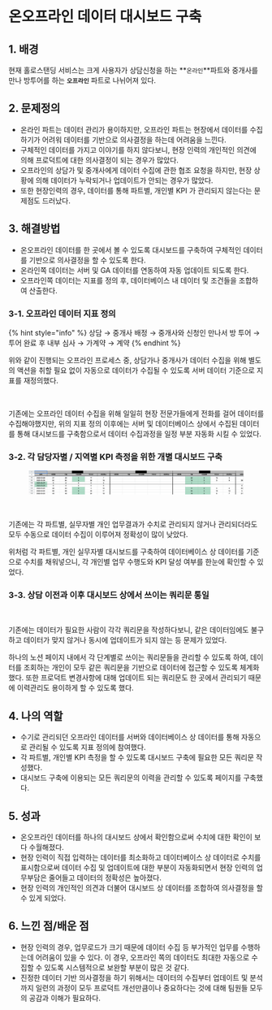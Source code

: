 # 온오프라인 데이터 대시보드 구축

## ​​​​1. 배경&#x20;

현재 홀로스탠딩 서비스는 크게 사용자가 상담신청을 하는 **`온라인`**파트와 중개사를 만나 방투어를 하는 **`오프라인`** 파트로 나뉘어져 있다.

## 2. 문제정의&#x20;

* 온라인 파트는 데이터 관리가 용이하지만, 오프라인 파트는 현장에서 데이터를 수집하기가 어려워 데이터를 기반으로 의사결정을 하는데 어려움을 느낀다.
* 구체적인 데이터를 가지고 이야기를 하지 않다보니, 현장 인력의 개인적인 의견에 의해 프로덕트에 대한 의사결정이 되는 경우가 많았다.
* 오프라인의 상담가 및 중개사에게 데이터 수집에 관한 협조 요청을 하지만, 현장 상황에 의해 데이터가 누락되거나 업데이트가 안되는 경우가 많았다.
* 또한 현장인력의 경우, 데이터를 통해 파트별, 개인별 KPI 가 관리되지 않는다는 문제점도 드러났다.

## 3. 해결방법

* 온오프라인 데이터를 한 곳에서 볼 수 있도록 대시보드를 구축하여 구체적인 데이터를 기반으로 의사결정을 할 수 있도록 한다.
* 온라인쪽 데이터는 서버 및 GA 데이터를 연동하여 자동 업데이트 되도록 한다.
* 오프라인쪽 데이터는 지표를 정의 후, 데이터베이스 내 데이터 및 조건들을 조합하여 산출한다.

### 3-1. 오프라인 데이터 지표 정의

{% hint style="info" %}
상담 → 중개사 배정 → 중개사와 신청인 만나서 방 투어 → 투어 완료 후 내부 심사 → 가계약 → 계약
{% endhint %}

위와 같이 진행되는 오프라인 프로세스 중, 상담가나 중개사가 데이터 수집을 위해 별도의 액션을 취할 필요 없이 자동으로 데이터가 수집될 수 있도록 서버 데이터 기준으로 지표를 재정의했다.

<figure><img src="https://files.gitbook.com/v0/b/gitbook-x-prod.appspot.com/o/spaces%2FVma2fZdYpzVKe3WRZJd1%2Fuploads%2F6HIrqkIEZnIgkLYj3WiN%2Fimage.png?alt=media&#x26;token=b17772e7-f301-4034-b677-7bb98a4b3eee" alt=""><figcaption></figcaption></figure>

기존에는 오프라인 데이터 수집을 위해 일일히 현장 전문가들에게 전화를 걸어 데이터를 수집해야했지만, 위의 지표 정의 이후에는 서버 및 데이터베이스 상에서 수집된 데이터를 통해 대시보드를 구축함으로서 데이터 수집과정을 일정 부분 자동화 시킬 수 있었다.

### 3-2. 각 담당자별 / 지역별 KPI 측정을 위한 개별 대시보드 구축 <a href="#2-kpi" id="2-kpi"></a>

<figure><img src="../../.gitbook/assets/image (5) (2).png" alt=""><figcaption></figcaption></figure>

<figure><img src="https://files.gitbook.com/v0/b/gitbook-x-prod.appspot.com/o/spaces%2FVma2fZdYpzVKe3WRZJd1%2Fuploads%2FK5gqnTfsZvCH2bzxI3pT%2Fimage.png?alt=media&#x26;token=f60c67a2-c7e2-4611-a49f-2c2970e8d786" alt=""><figcaption></figcaption></figure>

기존에는 각 파트별, 실무자별 개인 업무결과가 수치로 관리되지 않거나 관리되더라도 모두 수동으로 데이터 수집이 이루어져 정확성이 많이 낮았다.

위처럼 각 파트별, 개인 실무자별 대시보드를 구축하여 데이터베이스 상 데이터를 기준으로 수치를 채워넣으니, 각 개인별 업무 수행도와 KPI 달성 여부를 한눈에 확인할 수 있었다.

### 3-3. 상담 이전과 이후 대시보드 상에서 쓰이는 쿼리문 통일 <a href="#3" id="3"></a>

<figure><img src="https://files.gitbook.com/v0/b/gitbook-x-prod.appspot.com/o/spaces%2FVma2fZdYpzVKe3WRZJd1%2Fuploads%2FHPXM4cdAjnwUx6ieZZ5T%2Fimage.png?alt=media&#x26;token=fdd1944b-643b-4e8c-a5da-4d8087532d84" alt=""><figcaption></figcaption></figure>

기존에는 데이터가 필요한 사람이 각각 쿼리문을 작성하다보니, 같은 데이터임에도 불구하고 데이터가 맞지 않거나 동시에 업데이트가 되지 않는 등 문제가 있었다.

하나의 노션 페이지 내에서 각 단계별로 쓰이는 쿼리문들을 관리할 수 있도록 하여, 데이터를 조회하는 개인이 모두 같은 쿼리문을 기반으로 데이터에 접근할 수 있도록 체계화했다. 또한 프로덕트 변경사항에 대해 업데이트 되는 쿼리문도 한 곳에서 관리되기 때문에 이력관리도 용이하게 할 수 있도록 했다.

## 4. 나의 역할 <a href="#4." id="4."></a>

* 수기로 관리되던 오프라인 데이터를 서버와 데이터베이스 상 데이터를 통해 자동으로 관리될 수 있도록 지표 정의에 참여했다.
* 각 파트별, 개인별 KPI 측정을 할 수 있도록 대시보드 구축에 필요한 모든 쿼리문 작성했다.
* 대시보드 구축에 이용되는 모든 쿼리문의 이력을 관리할 수 있도록 페이지를 구축했다.

## 5. 성과 <a href="#5." id="5."></a>

* 온오프라인 데이터를 하나의 대시보드 상에서 확인함으로써 수치에 대한 확인이 보다 수월해졌다.
* 현장 인력이 직접 입력하는 데이터를 최소화하고 데이터베이스 상 데이터로 수치를 표시함으로써 데이터 수집 및 업데이트에 대한 부분이 자동화되면서 현장 인력의 업무부담은 줄어들고 데이터의 정확성은 높아졌다.
* 현장 인력의 개인적인 의견과 더불어 대시보드 상 데이터를 조합하여 의사결정을 할 수 있게 되었다.

## 6. 느낀 점/배운 점 <a href="#6." id="6."></a>

* 현장 인력의 경우, 업무로드가 크기 때문에 데이터 수집 등 부가적인 업무를 수행하는데 어려움이 있을 수 있다. 이 경우, 오프라인 쪽의 데이터도 최대한 자동으로 수집할 수 있도록 시스템적으로 보완할 부분이 많은 것 같다.
* 진정한 데이터 기반 의사결정을 하기 위해서는 데이터의 수집부터 업데이트 및 분석까지 일련의 과정이 모두 프로덕트 개선만큼이나 중요하다는 것에 대해 팀원들 모두의 공감과 이해가 필요하다.
